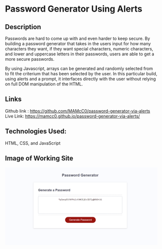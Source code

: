 # Password Generator Using Alerts

## Description
Passwords are hard to come up with and even harder to keep secure. By building a password generator that takes in the users input for how many characters they want, if they want special characters, numeric characters, and lower and uppercase letters in their passwords, users are able to get a more secure passwords. 

By using Javascript, arrays can be generated and randomly selected from to fit the criterium that has been selected by the user. In this particular build, using alerts and a prompt, it interfaces directly with the user without relying on full DOM manipulation of the HTML. 

## Links

Github link : https://github.com/MAMcC0/password-generator-via-alerts
Live Link: https://mamcc0.github.io/password-generator-via-alerts/

## Technologies Used:
HTML, CSS, and JavaScript

## Image of Working Site

![image of working password site](./Assets/working-pic.png)
